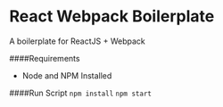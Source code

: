 # React Webpack Boilerplate
A boilerplate for ReactJS + Webpack

####Requirements
* Node and NPM Installed

####Run Script
```npm install```
```npm start```